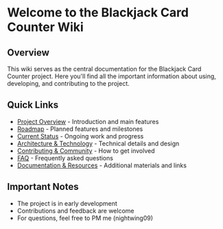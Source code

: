# Welcome to the Blackjack Card Counter Wiki

## Overview

This wiki serves as the central documentation for the Blackjack Card Counter project. Here you'll find all the important information about using, developing, and contributing to the project.

## Quick Links

- [Project Overview](Project-Overview) - Introduction and main features
- [Roadmap](Roadmap) - Planned features and milestones
- [Current Status](Current-Status) - Ongoing work and progress
- [Architecture & Technology](Architecture-&-Technology) - Technical details and design
- [Contributing & Community](Contributing-&-Community) - How to get involved
- [FAQ](FAQ) - Frequently asked questions
- [Documentation & Resources](Documentation-&-Resources) - Additional materials and links

## Important Notes

- The project is in early development
- Contributions and feedback are welcome
- For questions, feel free to PM me (nightwing09)
